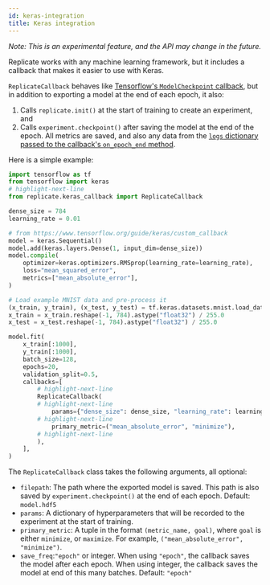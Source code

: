 ```yaml
---
id: keras-integration
title: Keras integration
---
```


_Note: This is an experimental feature, and the API may change in the future._

Replicate works with any machine learning framework, but it includes a callback that makes it easier to use with Keras.

`ReplicateCallback` behaves like [Tensorflow's `ModelCheckpoint` callback](https://www.tensorflow.org/api_docs/python/tf/keras/callbacks/ModelCheckpoint), but in addition to exporting a model at the end of each epoch, it also:

1. Calls `replicate.init()` at the start of training to create an experiment, and
2. Calls `experiment.checkpoint()` after saving the model at the end of the epoch. All metrics are saved, and also any data from the [`logs` dictionary passed to the callback's `on_epoch_end` method](https://www.tensorflow.org/guide/keras/custom_callback#a_basic_example).

Here is a simple example:

```python
import tensorflow as tf
from tensorflow import keras
# highlight-next-line
from replicate.keras_callback import ReplicateCallback

dense_size = 784
learning_rate = 0.01

# from https://www.tensorflow.org/guide/keras/custom_callback
model = keras.Sequential()
model.add(keras.layers.Dense(1, input_dim=dense_size))
model.compile(
    optimizer=keras.optimizers.RMSprop(learning_rate=learning_rate),
    loss="mean_squared_error",
    metrics=["mean_absolute_error"],
)

# Load example MNIST data and pre-process it
(x_train, y_train), (x_test, y_test) = tf.keras.datasets.mnist.load_data()
x_train = x_train.reshape(-1, 784).astype("float32") / 255.0
x_test = x_test.reshape(-1, 784).astype("float32") / 255.0

model.fit(
    x_train[:1000],
    y_train[:1000],
    batch_size=128,
    epochs=20,
    validation_split=0.5,
    callbacks=[
        # highlight-next-line
        ReplicateCallback(
        # highlight-next-line
            params={"dense_size": dense_size, "learning_rate": learning_rate,},
        # highlight-next-line
            primary_metric=("mean_absolute_error", "minimize"),
        # highlight-next-line
        ),
    ],
)
```

The `ReplicateCallback` class takes the following arguments, all optional:

- `filepath`: The path where the exported model is saved. This path is also saved by `experiment.checkpoint()` at the end of each epoch. Default: `model.hdf5`
- `params`: A dictionary of hyperparameters that will be recorded to the experiment at the start of training.
- `primary_metric`: A tuple in the format `(metric_name, goal)`, where `goal` is either `minimize`, or `maximize`. For example, `("mean_absolute_error", "minimize")`.
- `save_freq`:`"epoch"` or integer. When using `"epoch"`, the callback saves the model after each epoch. When using integer, the callback saves the model at end of this many batches. Default: `"epoch"`
